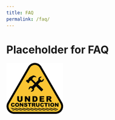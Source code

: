 ```yaml
---
title: FAQ
permalink: /faq/
---
```


# Placeholder for FAQ
<img src="../assets/images/under-construction.png" alt="Under construction" width="150">